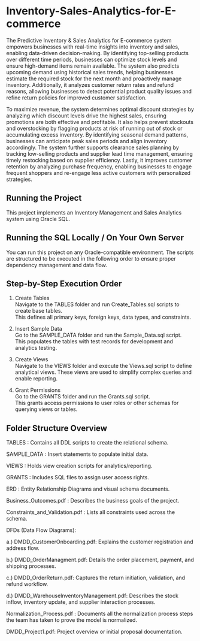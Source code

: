 # Inventory-Sales-Analytics-for-E-commerce 
The Predictive Inventory & Sales Analytics for E-commerce system empowers businesses with real-time insights into inventory and sales, enabling data-driven decision-making. By identifying top-selling products over different time periods, businesses can optimize stock levels and ensure high-demand items remain available. The system also predicts upcoming demand using historical sales trends, helping businesses estimate the required stock for the next month and proactively manage inventory. Additionally, it analyzes customer return rates and refund reasons, allowing businesses to detect potential product quality issues and refine return policies for improved customer satisfaction.

To maximize revenue, the system determines optimal discount strategies by analyzing which discount levels drive the highest sales, ensuring promotions are both effective and profitable. It also helps prevent stockouts and overstocking by flagging products at risk of running out of stock or accumulating excess inventory. By identifying seasonal demand patterns, businesses can anticipate peak sales periods and align inventory accordingly. The system further supports clearance sales planning by tracking low-selling products and supplier lead time management, ensuring timely restocking based on supplier efficiency. Lastly, it improves customer retention by analyzing purchase frequency, enabling businesses to engage frequent shoppers and re-engage less active customers with personalized strategies.


## Running the Project
This project implements an Inventory Management and Sales Analytics system using Oracle SQL.

## Running the SQL Locally / On Your Own Server
You can run this project on any Oracle-compatible environment. The scripts are structured to be executed in the following order to ensure proper dependency management and data flow.

## Step-by-Step Execution Order
1. Create Tables  
Navigate to the TABLES folder and run Create_Tables.sql scripts to create base tables.  
This defines all primary keys, foreign keys, data types, and constraints.

2. Insert Sample Data  
Go to the SAMPLE_DATA folder and run the Sample_Data.sql script.  
This populates the tables with test records for development and analytics testing.

3. Create Views  
Navigate to the VIEWS folder and execute the Views.sql script to define analytical views.
These views are used to simplify complex queries and enable reporting.

4. Grant Permissions  
Go to the GRANTS folder and run the Grants.sql script.  
This grants access permissions to user roles or other schemas for querying views or tables.

## Folder Structure Overview
TABLES : Contains all DDL scripts to create the relational schema.

SAMPLE_DATA : Insert statements to populate initial data.

VIEWS : Holds view creation scripts for analytics/reporting.

GRANTS : Includes SQL files to assign user access rights.

ERD : Entity Relationship Diagrams and visual schema documents.

Business_Outcomes.pdf : Describes the business goals of the project.

Constraints_and_Validation.pdf : Lists all constraints used across the schema.

DFDs (Data Flow Diagrams):

a.) DMDD_CustomerOnboarding.pdf: Explains the customer registration and address flow.

b.) DMDD_OrderManagment.pdf: Details the order placement, payment, and shipping processes.

c.) DMDD_OrderReturn.pdf: Captures the return initiation, validation, and refund workflow.

d.) DMDD_WarehouseInventoryManagement.pdf: Describes the stock inflow, inventory update, and supplier interaction processes.

Normalization_Process.pdf : Documents all the normalization process steps the team has taken to prove the model is normalized.

DMDD_Project1.pdf: Project overview or initial proposal documentation.


